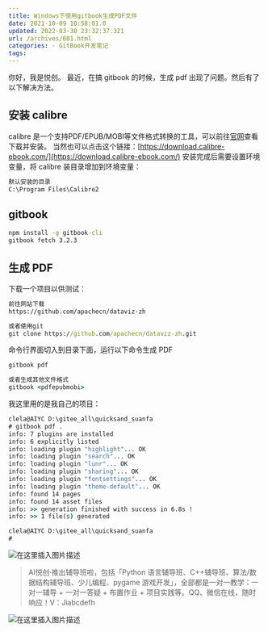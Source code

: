 ```yaml
---
title: Windows下使用gitbook生成PDF文件
date: 2021-10-09 10:58:01.0
updated: 2022-03-30 23:32:37.321
url: /archives/681.html
categories: - GitBook开发笔记
tags: 
---
```




你好，我是悦创。 最近，在搞 gitbook 的时候，生成 pdf 出现了问题。然后有了以下解决方法。

## 安装 calibre

calibre 是一个支持PDF/EPUB/MOBI等文件格式转换的工具，可以前往[官网](https://calibre-ebook.com/)查看下载并安装。 当然也可以点击这个链接：[https://download.calibre-ebook.com/](https://download.calibre-ebook.com/) 安装完成后需要设置环境变量，将 calibre 装目录增加到环境变量：

```cmd
默认安装的目录
C:\Program Files\Calibre2
```

## gitbook

```cmd
npm install -g gitbook-cli
gitbook fetch 3.2.3
```

## 生成 PDF

下载一个项目以供测试：

```cmd
前往网站下载
https://github.com/apachecn/dataviz-zh

或者使用git
git clone https://github.com/apachecn/dataviz-zh.git
```

命令行界面切入到目录下面，运行以下命令生成 PDF

```cmd
gitbook pdf

或者生成其他文件格式
gitbook <pdfepubmobi>
```

我这里用的是我自己的项目：

```cmd
clela@AIYC D:\gitee_all\quicksand_suanfa
# gitbook pdf .
info: 7 plugins are installed
info: 6 explicitly listed
info: loading plugin "highlight"... OK
info: loading plugin "search"... OK
info: loading plugin "lunr"... OK
info: loading plugin "sharing"... OK
info: loading plugin "fontsettings"... OK
info: loading plugin "theme-default"... OK
info: found 14 pages
info: found 14 asset files
info: >> generation finished with success in 6.8s !
info: >> 1 file(s) generated

clela@AIYC D:\gitee_all\quicksand_suanfa
#
```

![在这里插入图片描述](https://img-blog.csdnimg.cn/a63e33ae3c5d4e23a82cf79876f70843.png)

> AI悦创·推出辅导班啦，包括「Python 语言辅导班、C++辅导班、算法/数据结构辅导班、少儿编程、pygame 游戏开发」，全部都是一对一教学：一对一辅导 + 一对一答疑 + 布置作业 + 项目实践等。QQ、微信在线，随时响应！V：Jiabcdefh

![在这里插入图片描述](https://img-blog.csdnimg.cn/2feddd39d97748048190d5e3dac56c56.png)